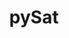 ---
description: The Python Satellite Data Analysis Toolkit (pysat) is a package providing
  a simple and flexible interface for downloading, loading, cleaning, managing, processing,
  and analyzing scientific measurements. Although pysat was initially designed for
  in situ satellite observations, it now supports many different types of ground-
  and space-based measurements.
notes: 'Type: Access Tool'
relationships_to_other_tools: Provides access to many of the databases and services
  in Heliophysics
shortname: pysat
timestamp: Fri, 11 Feb 2022 13:53:20 GMT
title: pySat
tool/software: pySat
type: access tool
uuid: 19d264b0-84f4-4cc0-85ff-51a09d21c91a
website_link: https://github.com/pysat/pysat/tree/main/pysat/
---